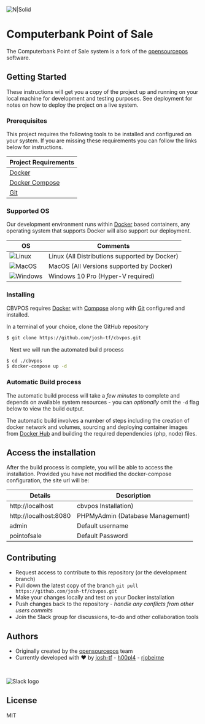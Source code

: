 


![N|Solid](https://cbv.josh.tf/wp-content/uploads/2018/03/banner.png)

# Computerbank Point of Sale
The Computerbank Point of Sale system is a fork of the [opensourcepos](https://www.opensourcepos.org/) software.

## Getting Started

These instructions will get you a copy of the project up and running on your local machine for development and testing purposes. See deployment for notes on how to deploy the project on a live system.

### Prerequisites

This project requires the following tools to be installed and configured on your system. If you are missing these requirements you can follow the links below for instructions.

| Project Requirements |
| ------ |
| [Docker](https://www.docker.com/get-started) |
| [Docker Compose](https://docs.docker.com/compose/install/) |
| [Git](https://git-scm.com/downloads) |


### Supported OS

Our development environment runs within [Docker](https://www.docker.com/get-started) based containers, any operating system that supports Docker will also support our deployment.

| OS | Comments|
|---|-----------------------------------------------|
| ![Linux](https://i.imgur.com/gq76Rxa.png) | Linux (All Distributions supported by Docker) |
| ![MacOS](https://i.imgur.com/NWpdcBy.png) | MacOS (All Versions supported by Docker)      |
| ![Windows](https://i.imgur.com/P5Aciyp.png) | Windows 10 Pro (Hyper-V required)             |

### Installing

CBVPOS requires [Docker](https://www.docker.com/) with [Compose](https://docs.docker.com/compose/install/) along with [Git](https://git-scm.com/downloads) configured and installed.

In a terminal of your choice, clone the GitHub repository
```sh
$ git clone https://github.com/josh-tf/cbvpos.git
```
 &nbsp;
Next we will run the automated build process

```sh
$ cd ./cbvpos
$ docker-compose up -d
```


### Automatic Build process
The automatic build process will take a *few minutes* to complete and depends on available system resources - you can *optionally* omit the `-d` flag below to view the build output.

The automatic build involves a number of steps including the creation of docker network and volumes, sourcing and deploying container images from [Docker Hub](https://hub.docker.com/r/joshtf/) and building the required dependencies (php, node) files.
<br>

## Access the installation

After the build process is complete, you will be able to access the installation. Provided you have not modified the docker-compose configuration, the site url will be:

| Details | Description |
|---|-----------------------------------------------|
| http://localhost | cbvpos Installation) |
| http://localhost:8080 | PHPMyAdmin (Database Management) |
| admin | Default username |
|  pointofsale | Default Password |

## Contributing

 - Request access to contribute to this repository (or the development branch)
 - Pull down the latest copy of the branch `git pull https://github.com/josh-tf/cbvpos.git`
 - Make your changes locally and test on your Docker installation
 - Push changes back to the repository - *handle any conflicts from other users commits*
 - Join the Slack group for discussions, to-do and other collaboration tools


## Authors

 - Originally created by the [opensourcepos](https://www.opensourcepos.org/) team
 - Currently developed with ❤️ by [josh-tf](https://github.com/josh-tf) - [h00pl4](https://github.com/h00pl4) - [rjobeirne](https://github.com/rjobeirne)

<br>

![Slack logo](https://i.imgur.com/2KXM4Ab.png)

License
----

MIT